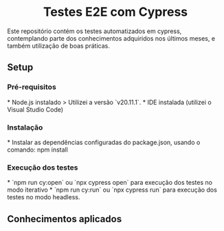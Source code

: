 <h1 align="center"> Testes E2E com Cypress</h1>
Este repositório contém os testes automatizados em cypress, contemplando parte dos conhecimentos adquiridos nos últimos meses, e também utilização de boas práticas. 

<h2>Setup</h2>
<h3>Pré-requisitos</h3>
* Node.js instalado
> Utilizei a versão `v20.11.1`.
* IDE instalada (utilizei o Visual Studio Code)
<h3>Instalação</h3>
* Instalar as dependências configuradas do package.json, usando o comando: npm install

<h3>Execução dos testes</h3>
* `npm run cy:open` ou `npx cypress open` para execução dos testes no modo iterativo
* `npm run cy:run` ou `npx cypress run` para execução dos testes no modo headless.

<h2>Conhecimentos aplicados</h2>